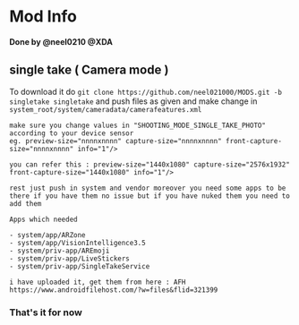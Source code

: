 # Mod Info

#### Done by @neel0210 @XDA

## single take ( Camera mode ) 
To download it do   ```git clone https://github.com/neel021000/MODS.git -b singletake singletake``` and push files as given and make change
in ```system_root/system/cameradata/camerafeatures.xml```

```
make sure you change values in "SHOOTING_MODE_SINGLE_TAKE_PHOTO" according to your device sensor
eg. preview-size="nnnnxnnnn" capture-size="nnnnxnnnn" front-capture-size="nnnnxnnnn" info="1"/>

you can refer this : preview-size="1440x1080" capture-size="2576x1932" front-capture-size="1440x1080" info="1"/>

rest just push in system and vendor moreover you need some apps to be there if you have them no issue but if you have nuked them you need to add them

Apps which needed

- system/app/ARZone
- system/app/VisionIntelligence3.5
- system/priv-app/AREmoji
- system/priv-app/LiveStickers
- system/priv-app/SingleTakeService

i have uploaded it, get them from here : AFH https://www.androidfilehost.com/?w=files&flid=321399 

```

### That's it for now
